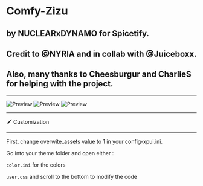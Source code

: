 # Comfy-Zizu
## by NUCLEARxDYNAMO for Spicetify.
## Credit to @NYRIA and in collab with @Juiceboxx.
## Also, many thanks to Cheesburgur and CharlieS for helping with the project.

---
![Preview](https://github.com/ShaunakPemmaraju/Comfy-Zizu/blob/main/preview-of-main)
![Preview](https://github.com/ShaunakPemmaraju/Comfy-Zizu/blob/main/preview-of-playlist)
![Preview](https://github.com/ShaunakPemmaraju/Comfy-Zizu/blob/main/preview-of-lyrics-plus)

---

 🖌️ Customization

---

First, change overwite_assets value to 1 in your config-xpui.ini.

Go into your theme folder and open either :

`color.ini` for the colors

`user.css` and scroll to the bottom to modify the code
